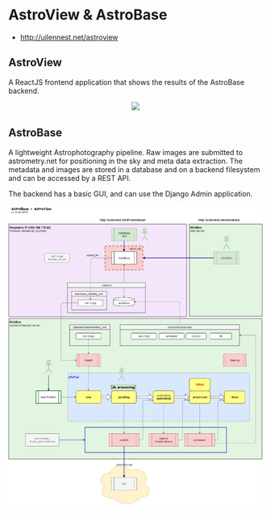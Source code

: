 # AstroView & AstroBase

* http://uilennest.net/astroview

## AstroView
A ReactJS frontend application that shows the results of the AstroBase backend.

<p align="center">
  <img src="https://github.com/nvermaas/astroview/blob/master/docs/astroview.png"/>
</p>

## AstroBase
A lightweight Astrophotography pipeline.
Raw images are submitted to astrometry.net for positioning in the sky and meta data extraction.
The metadata and images are stored in a database and on a backend filesystem and can be accessed by a REST API.

The backend has a basic GUI, and can use the Django Admin application.

<p align="center">
  <img src="https://github.com/nvermaas/astroview/blob/master/docs/AstroBase.png"/>
</p>
